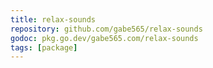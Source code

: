 ```yaml
---
title: relax-sounds
repository: github.com/gabe565/relax-sounds
godoc: pkg.go.dev/gabe565.com/relax-sounds
tags: [package]
---
```

